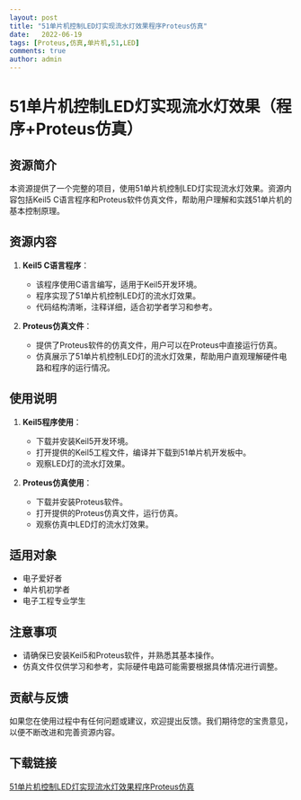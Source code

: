 ```yaml
---
layout: post
title: "51单片机控制LED灯实现流水灯效果程序Proteus仿真"
date:   2022-06-19
tags: [Proteus,仿真,单片机,51,LED]
comments: true
author: admin
---
```

# 51单片机控制LED灯实现流水灯效果（程序+Proteus仿真）

## 资源简介

本资源提供了一个完整的项目，使用51单片机控制LED灯实现流水灯效果。资源内容包括Keil5 C语言程序和Proteus软件仿真文件，帮助用户理解和实践51单片机的基本控制原理。

## 资源内容

1. **Keil5 C语言程序**：
   - 该程序使用C语言编写，适用于Keil5开发环境。
   - 程序实现了51单片机控制LED灯的流水灯效果。
   - 代码结构清晰，注释详细，适合初学者学习和参考。

2. **Proteus仿真文件**：
   - 提供了Proteus软件的仿真文件，用户可以在Proteus中直接运行仿真。
   - 仿真展示了51单片机控制LED灯的流水灯效果，帮助用户直观理解硬件电路和程序的运行情况。

## 使用说明

1. **Keil5程序使用**：
   - 下载并安装Keil5开发环境。
   - 打开提供的Keil5工程文件，编译并下载到51单片机开发板中。
   - 观察LED灯的流水灯效果。

2. **Proteus仿真使用**：
   - 下载并安装Proteus软件。
   - 打开提供的Proteus仿真文件，运行仿真。
   - 观察仿真中LED灯的流水灯效果。

## 适用对象

- 电子爱好者
- 单片机初学者
- 电子工程专业学生

## 注意事项

- 请确保已安装Keil5和Proteus软件，并熟悉其基本操作。
- 仿真文件仅供学习和参考，实际硬件电路可能需要根据具体情况进行调整。

## 贡献与反馈

如果您在使用过程中有任何问题或建议，欢迎提出反馈。我们期待您的宝贵意见，以便不断改进和完善资源内容。

## 下载链接

[51单片机控制LED灯实现流水灯效果程序Proteus仿真](https://pan.quark.cn/s/0f978f0bf036)